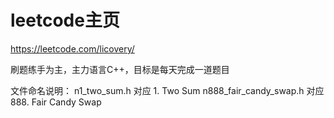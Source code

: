 # leetcode主页

<https://leetcode.com/licovery/>


刷题练手为主，主力语言C++，目标是每天完成一道题目


文件命名说明：
n1_two_sum.h                  对应 1. Two Sum
n888_fair_candy_swap.h        对应 888. Fair Candy Swap
